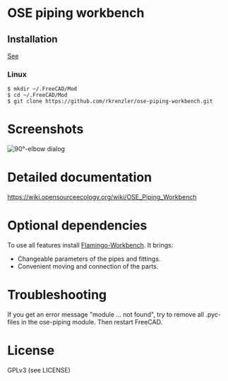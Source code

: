 # OSE piping workbench

## Installation
[See](https://www.freecadweb.org/wiki/How_to_install_additional_workbenches)

### Linux

````
$ mkdir ~/.FreeCAD/Mod
$ cd ~/.FreeCAD/Mod
$ git clone https://github.com/rkrenzler/ose-piping-workbench.git
````

# Screenshots #
![90°-elbow dialog](doc/workbench-screenshot.png)

# Detailed documentation #
https://wiki.opensourceecology.org/wiki/OSE_Piping_Workbench

# Optional dependencies
To use all features install [Flamingo-Workbench](https://wiki.freecadweb.org/Flamingo_Workbench). It brings:

 * Changeable parameters of the pipes and fittings.
 * Convenient moving and connection of the parts.

# Troubleshooting #
If you get an error message "module ... not found", try to remove all .pyc-files in the ose-piping module. Then restart FreeCAD.

# License #

GPLv3 (see LICENSE)

